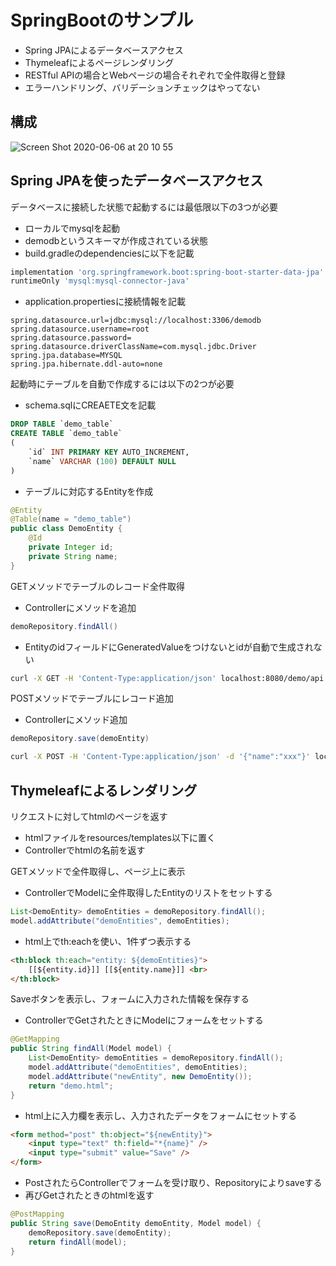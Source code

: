 # SpringBootのサンプル

- Spring JPAによるデータベースアクセス
- Thymeleafによるページレンダリング
- RESTful APIの場合とWebページの場合それぞれで全件取得と登録
- エラーハンドリング、バリデーションチェックはやってない

## 構成
![Screen Shot 2020-06-06 at 20 10 55](https://user-images.githubusercontent.com/49140016/83942882-9d5a6680-a832-11ea-965a-f8894cfd862d.png)

## Spring JPAを使ったデータベースアクセス

データベースに接続した状態で起動するには最低限以下の3つが必要

- ローカルでmysqlを起動
- demodbというスキーマが作成されている状態
- build.gradleのdependenciesに以下を記載

```gradle
implementation 'org.springframework.boot:spring-boot-starter-data-jpa'
runtimeOnly 'mysql:mysql-connector-java'
```

- application.propertiesに接続情報を記載

```properties
spring.datasource.url=jdbc:mysql://localhost:3306/demodb
spring.datasource.username=root
spring.datasource.password=
spring.datasource.driverClassName=com.mysql.jdbc.Driver
spring.jpa.database=MYSQL
spring.jpa.hibernate.ddl-auto=none
```

起動時にテーブルを自動で作成するには以下の2つが必要

- schema.sqlにCREAETE文を記載

```sql
DROP TABLE `demo_table`
CREATE TABLE `demo_table`
(
    `id` INT PRIMARY KEY AUTO_INCREMENT,
    `name` VARCHAR (100) DEFAULT NULL
)
```

- テーブルに対応するEntityを作成

```java
@Entity
@Table(name = "demo_table")
public class DemoEntity {
    @Id
    private Integer id;
    private String name;
}
```

GETメソッドでテーブルのレコード全件取得

- Controllerにメソッドを追加

```java
demoRepository.findAll()
```

- EntityのidフィールドにGeneratedValueをつけないとidが自動で生成されない

```bash
curl -X GET -H 'Content-Type:application/json' localhost:8080/demo/api
```

POSTメソッドでテーブルにレコード追加

- Controllerにメソッド追加

```java
demoRepository.save(demoEntity)
```

```bash
curl -X POST -H 'Content-Type:application/json' -d '{"name":"xxx"}' localhost:8080/demo/api
```

## Thymeleafによるレンダリング

リクエストに対してhtmlのページを返す

- htmlファイルをresources/templates以下に置く
- Controllerでhtmlの名前を返す

GETメソッドで全件取得し、ページ上に表示

- ControllerでModelに全件取得したEntityのリストをセットする

```java
List<DemoEntity> demoEntities = demoRepository.findAll();
model.addAttribute("demoEntities", demoEntities);
```

- html上でth:eachを使い、1件ずつ表示する

```html
<th:block th:each="entity: ${demoEntities}">
    [[${entity.id}]] [[${entity.name}]] <br>
</th:block>
```

Saveボタンを表示し、フォームに入力された情報を保存する

- ControllerでGetされたときにModelにフォームをセットする

```java
@GetMapping
public String findAll(Model model) {
    List<DemoEntity> demoEntities = demoRepository.findAll();
    model.addAttribute("demoEntities", demoEntities);
    model.addAttribute("newEntity", new DemoEntity());
    return "demo.html";
}
```

- html上に入力欄を表示し、入力されたデータをフォームにセットする

```html
<form method="post" th:object="${newEntity}">
    <input type="text" th:field="*{name}" />
    <input type="submit" value="Save" />
</form>
```

- PostされたらControllerでフォームを受け取り、Repositoryによりsaveする
- 再びGetされたときのhtmlを返す

```java
@PostMapping
public String save(DemoEntity demoEntity, Model model) {
    demoRepository.save(demoEntity);
    return findAll(model);
}
```
